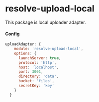 # **resolve-upload-local**

This package is local uploader adapter.

#### Config
```js
uploadAdapter: {
    module: 'resolve-upload-local',
    options: {
      launchServer: true,
      protocol: 'http',
      host: 'localhost',
      port: 3001,
      directory: 'data',
      bucket: 'files',
      secretKey: 'key'
    }
  }
```
